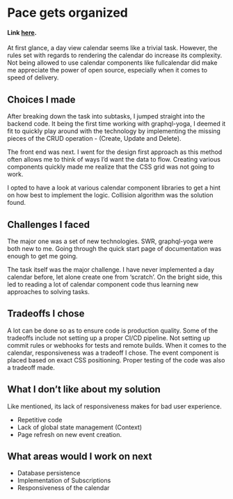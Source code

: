 # Pace gets organized

#### Link [here](https://pace-gets-organised.vercel.app/).

At first glance, a day view calendar seems like a trivial task. However, the rules set with regards to rendering the calendar do increase its complexity. Not being allowed to use calendar components like fullcalendar did make me appreciate the power of open source, especially when it comes to speed of delivery.

## Choices I made

After breaking down the task into subtasks, I jumped straight into the backend code. It being the first time working with graphql-yoga, I deemed it fit to quickly play around with the technology by implementing the missing pieces of the CRUD operation - (Create, Update and Delete).

The front end was next. I went for the design first approach as this method often allows me to think of ways I’d want the data to flow. Creating various components quickly made me realize that the CSS grid was not going to work.

I opted to have a look at various calendar component libraries to get a hint on how best to implement the logic. Collision algorithm was the solution found.

## Challenges I faced

The major one was a set of new technologies. SWR, graphql-yoga were both new to me. Going through the quick start page of documentation was enough to get me going.

The task itself was the major challenge. I have never implemented a day calendar before, let alone create one from ‘scratch’. On the bright side, this led to reading a lot of calendar component code thus learning new approaches to solving tasks.

## Tradeoffs I chose

A lot can be done so as to ensure code is production quality. Some of the tradeoffs include not setting up a proper CI/CD pipeline. Not setting up commit rules or webhooks for tests and remote builds.
When it comes to the calendar, responsiveness was a tradeoff I chose. The event component is placed based on exact CSS positioning.
Proper testing of the code was also a tradeoff made.

## What I don’t like about my solution

Like mentioned, its lack of responsiveness makes for bad user experience.

- Repetitive code
- Lack of global state management (Context)
- Page refresh on new event creation.

## What areas would I work on next

- Database persistence
- Implementation of Subscriptions
- Responsiveness of the calendar
